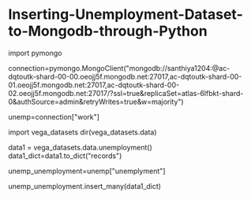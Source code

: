 # Inserting-Unemployment-Dataset-to-Mongodb-through-Python

import pymongo

connection=pymongo.MongoClient("mongodb://santhiya1204:<password>@ac-dqtoutk-shard-00-00.oeojj5f.mongodb.net:27017,ac-dqtoutk-shard-00-01.oeojj5f.mongodb.net:27017,ac-dqtoutk-shard-00-02.oeojj5f.mongodb.net:27017/?ssl=true&replicaSet=atlas-6lfbkt-shard-0&authSource=admin&retryWrites=true&w=majority")

unemp=connection["work"]


import vega_datasets
dir(vega_datasets.data)

data1 = vega_datasets.data.unemployment()
data1_dict=data1.to_dict("records")

unemp_unemployment=unemp["unemplyment"]

unemp_unemployment.insert_many(data1_dict)
